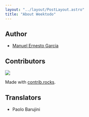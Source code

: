 ```yaml
---
layout: "../layout/PostLayout.astro"
title: "About Weektodo"
---
```


## Author

- [Manuel Ernesto Garcia](https://manuelernestog.github.io)

## Contributors

<a href="https://github.com/zuntek/weektodoweb/graphs/contributors">
  <img src="https://contrib.rocks/image?repo=zuntek/weektodoweb" />
</a>

Made with [contrib.rocks](https://contrib.rocks).

## Translators

- Paolo Barujini






